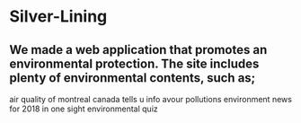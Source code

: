 # Silver-Lining

We made a web application that promotes an environmental protection. The site includes plenty of environmental contents, such as;
- 



air quality of montreal canada tells u info avour pollutions
environment news for 2018 in one sight
environmental quiz 
